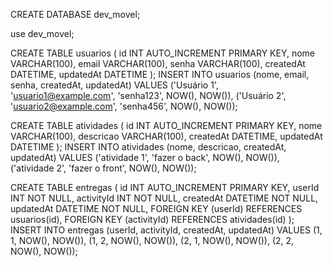 CREATE DATABASE dev_movel;

use dev_movel;

CREATE TABLE usuarios (
    id INT AUTO_INCREMENT PRIMARY KEY,
    nome VARCHAR(100),
    email VARCHAR(100),
    senha VARCHAR(100),
    createdAt DATETIME,
    updatedAt DATETIME
);
INSERT INTO usuarios (nome, email, senha, createdAt, updatedAt) VALUES
('Usuário 1', 'usuario1@example.com', 'senha123', NOW(), NOW()),
('Usuário 2', 'usuario2@example.com', 'senha456', NOW(), NOW());

CREATE TABLE atividades (
    id INT AUTO_INCREMENT PRIMARY KEY,
    nome VARCHAR(100),
    descricao VARCHAR(100),
    createdAt DATETIME,
    updatedAt DATETIME
);
INSERT INTO atividades (nome, descricao, createdAt, updatedAt) VALUES
('atividade 1', 'fazer o back', NOW(), NOW()),
('atividade 2', 'fazer o front', NOW(), NOW());

CREATE TABLE entregas (
    id INT AUTO_INCREMENT PRIMARY KEY,
    userId INT NOT NULL,
    activityId INT NOT NULL,
    createdAt DATETIME NOT NULL,
    updatedAt DATETIME NOT NULL,
    FOREIGN KEY (userId) REFERENCES usuarios(id),
    FOREIGN KEY (activityId) REFERENCES atividades(id)
);
INSERT INTO entregas (userId, activityId, createdAt, updatedAt) VALUES
(1, 1, NOW(), NOW()),
(1, 2, NOW(), NOW()),
(2, 1, NOW(), NOW()),
(2, 2, NOW(), NOW());
